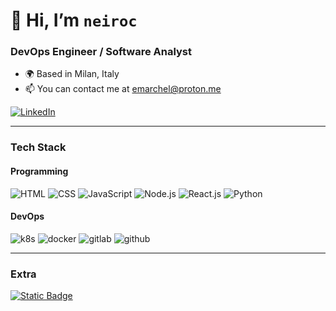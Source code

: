 # 👋 Hi, I’m `neiroc`

### DevOps Engineer / Software Analyst

* 🌍 Based in Milan, Italy
* 📫 You can contact me at [emarchel@proton.me](mailto:emarchel@proton.me)

[![LinkedIn](https://img.shields.io/badge/LinkedIn-whitesmoke?style=for-the-badge&logo=linkedin&logoColor=%230A66C2)](https://www.linkedin.com/in/emarchel/)

---

### Tech Stack

#### Programming


![HTML](https://img.shields.io/badge/-HTML-whitesmoke?style=for-the-badge&logo=HTML5)
![CSS](https://img.shields.io/badge/-CSS-whitesmoke?style=for-the-badge&logo=CSS3&logoColor=1572B6)
![JavaScript](https://img.shields.io/badge/-JavaScript-whitesmoke?style=for-the-badge&logo=javascript)
![Node.js](https://img.shields.io/badge/-Node.js-whitesmoke?style=for-the-badge&logo=node.js)
![React.js](https://img.shields.io/badge/-React.js-whitesmoke?style=for-the-badge&logo=react)
![Python](https://img.shields.io/badge/-Python-whitesmoke?style=for-the-badge&logo=python)
<!-- ![TypeScript](https://img.shields.io/badge/-TypeScript-whitesmoke?style=for-the-badge&logo=typescript) -->
  
 #### DevOps
 
![k8s](https://img.shields.io/badge/Kubernetes-whitesmoke?style=for-the-badge&logo=kubernetes)
![docker](https://img.shields.io/badge/Docker-whitesmoke?style=for-the-badge&logo=docker)
![gitlab](https://img.shields.io/badge/Gitlab_CI/CD-whitesmoke?style=for-the-badge&logo=gitlab)
![github](https://img.shields.io/badge/Github_Actions-whitesmoke?style=for-the-badge&logo=github&logoColor=black)

--- 

### Extra

[![Static Badge](https://img.shields.io/badge/GitLab%20Account-whitesmoke?style=social&logo=gitlab&logoSize=auto&link=https%3A%2F%2Fgitlab.com%2Fneiroc&link=https%3A%2F%2Fgitlab.com%2Fneiroc)](https://gitlab.com/neiroc)
